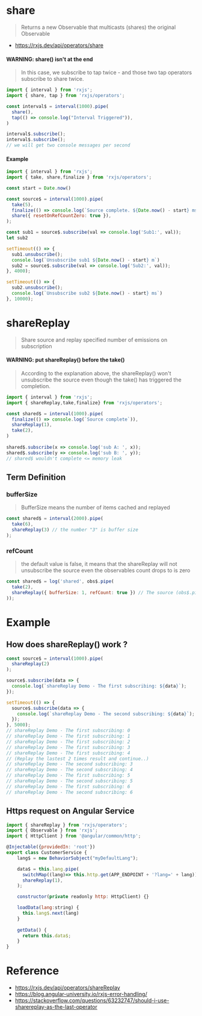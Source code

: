 # share
> Returns a new Observable that multicasts (shares) the original Observable
- https://rxjs.dev/api/operators/share
#### WARNING: share() isn't at the end
> In this case, we subscribe to tap twice - and those two tap operators subscribe to share twice.
```javascript
import { interval } from 'rxjs';
import { share, tap } from 'rxjs/operators';

const interval$ = interval(1000).pipe(
  share(),
  tap(() => console.log("Interval Triggered")),
)

interval$.subscribe();
interval$.subscribe();
// we will get two console messages per second
```
#### Example
```javascript
import { interval } from 'rxjs';
import { take, share,finalize } from 'rxjs/operators';

const start = Date.now()

const source$ = interval(1000).pipe(
  take(5),
  finalize(() => console.log(`Source complete. ${Date.now() - start} ms`)), // Execute when the observable completes
  share({ resetOnRefCountZero: true }),
);

const sub1 = source$.subscribe(val => console.log('Sub1:', val));
let sub2

setTimeout(() => {
  sub1.unsubscribe();
  console.log(`Unsubscribe sub1 ${Date.now() - start} m`)
  sub2 = source$.subscribe(val => console.log('Sub2:', val));
}, 4000);

setTimeout(() => {
  sub2.unsubscribe();
  console.log(`Unsubscribe sub2 ${Date.now() - start} ms`)
}, 10000);
```

# shareReplay
> Share source and replay specified number of emissions on subscription
#### WARNING: put shareReplay() before the take()
> According to the explanation above, the shareReplay() won't unsubscribe the source even though the take() has triggered the completion.
```javascript
import { interval } from 'rxjs';
import { shareReplay,take,finalize} from 'rxjs/operators';

const shared$ = interval(1000).pipe(
  finalize(() => console.log(`Source complete`)),
  shareReplay(1),
  take(2),
)
 
shared$.subscribe(x => console.log('sub A: ', x));
shared$.subscribe(y => console.log('sub B: ', y));
// shared$ wouldn't complete <= memory leak
```

## Term Definition
### bufferSize
> BufferSize means the number of items cached and replayed
```javascript
const shared$ = interval(2000).pipe(
  take(6),
  shareReplay(3) // the number "3" is buffer size
);
```
### refCount
> the default value is false, it means that the shareReplay will not unsubscribe the source even the observables count drops to is zero  
```javascript
const shared$ = log('shared', obs$.pipe(
  take(2),
  shareReplay({ bufferSize: 1, refCount: true }) // The source (obs$.pipe(...)) will be unsubscribed from once observables count drops to zero
));
```

# Example
## How does shareReplay() work ?
```javascript
const source$ = interval(1000).pipe(
  shareReplay(2)
);

source$.subscribe(data => {
  console.log(`shareReplay Demo - The first subscribing: ${data}`);
});

setTimeout(() => {
  source$.subscribe(data => {
    console.log(`shareReplay Demo - The second subscribing: ${data}`);
  });
}, 5000);
// shareReplay Demo - The first subscribing: 0
// shareReplay Demo - The first subscribing: 1
// shareReplay Demo - The first subscribing: 2
// shareReplay Demo - The first subscribing: 3
// shareReplay Demo - The first subscribing: 4
// (Replay the lastest 2 times result and continue..)
// shareReplay Demo - The second subscribing: 3
// shareReplay Demo - The second subscribing: 4
// shareReplay Demo - The first subscribing: 5
// shareReplay Demo - The second subscribing: 5
// shareReplay Demo - The first subscribing: 6
// shareReplay Demo - The second subscribing: 6
```
## Https request on Angular Service
```javascript
import { shareReplay } from 'rxjs/operators';
import { Observable } from 'rxjs';
import { HttpClient } from '@angular/common/http';

@Injectable({providedIn: 'root'})
export class CustomerService {
    lang$ = new BehaviorSubject("myDefaultLang");

    data$ = this.lang.pipe(
      switchMap((lang)=> this.http.get(APP_ENDPOINT + '?lang=' + lang)),
      shareReplay(1),
    );

    constructor(private readonly http: HttpClient) {}

    loadData(lang:string) {
      this.lang$.next(lang)
    }
    
    getData() {
      return this.data$;
    }
}
```
# Reference
- https://rxjs.dev/api/operators/shareReplay
- https://blog.angular-university.io/rxjs-error-handling/
- https://stackoverflow.com/questions/63232747/should-i-use-sharereplay-as-the-last-operator
